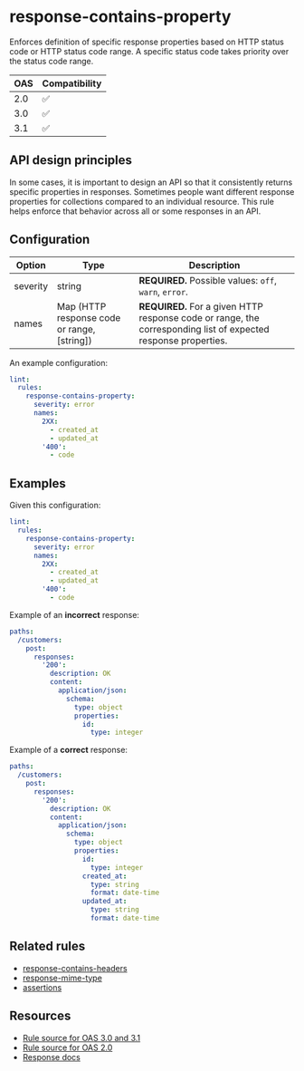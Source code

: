 # response-contains-property

Enforces definition of specific response properties based on HTTP status code or HTTP status code range. A specific status code takes priority over the status code range.

|OAS|Compatibility|
|---|---|
|2.0|✅|
|3.0|✅|
|3.1|✅|


## API design principles

In some cases, it is important to design an API so that it consistently returns specific properties in responses. Sometimes people want different response properties for collections compared to an individual resource. This rule helps enforce that behavior across all or some responses in an API.

## Configuration


|Option|Type|Description|
|---|---|---|
|severity|string|**REQUIRED.** Possible values: `off`, `warn`, `error`.|
|names|Map (HTTP response code or range, [string])|**REQUIRED.** For a given HTTP response code or range, the corresponding list of expected response properties.|

An example configuration:

```yaml
lint:
  rules:
    response-contains-property:
      severity: error
      names:
        2XX:
          - created_at
          - updated_at
        '400':
          - code
```

## Examples


Given this configuration:

```yaml
lint:
  rules:
    response-contains-property:
      severity: error
      names:
        2XX:
          - created_at
          - updated_at
        '400':
          - code
```

Example of an **incorrect** response:

```yaml
paths:
  /customers:
    post:
      responses:
        '200':
          description: OK
          content:
            application/json:
              schema:
                type: object
                properties:
                  id:
                    type: integer
```

Example of a **correct** response:

```yaml
paths:
  /customers:
    post:
      responses:
        '200':
          description: OK
          content:
            application/json:
              schema:
                type: object
                properties:
                  id:
                    type: integer
                  created_at:
                    type: string
                    format: date-time
                  updated_at:
                    type: string
                    format: date-time
```

## Related rules

- [response-contains-headers](./response-contains-header.md)
- [response-mime-type](./response-mime-type.md)
- [assertions](./assertions.md)

## Resources

- [Rule source for OAS 3.0 and 3.1](https://github.com/Redocly/redocly-cli/blob/master/packages/core/src/rules/oas3/response-contains-property.ts)
- [Rule source for OAS 2.0](https://github.com/Redocly/redocly-cli/blob/master/packages/core/src/rules/oas2/response-contains-property.ts)
- [Response docs](https://redocly.com/docs/openapi-visual-reference/response/)
